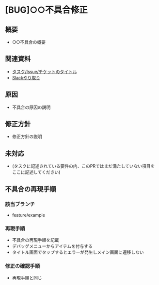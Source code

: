 # [BUG]○○不具合修正

## 概要

- ○○不具合の概要

## 関連資料

- [タスク/Issue/チケットのタイトル](https://google.com)
- [Slackやり取り](https://google.com)

## 原因

- 不具合の原因の説明

## 修正方針

- 修正方針の説明

## 未対応

- (タスクに記述されている要件の内、このPRではまだ満たしていない項目をここに記述してください)

## 不具合の再現手順

### 該当ブランチ

- feature/example

### 再現手順

- 不具合の再現手順を記載
- デバッグメニューからアイテムを付与する
- タイトル画面でタップするとエラーが発生しメイン画面に遷移しない

### 修正の確認手順

- 再現手順と同じ
